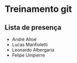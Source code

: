 # Treinamento git

## Lista de presença
- André Altoé
- Lucas Manfioletti
- Leonardo Albergaria
- Felipe Umpierre
